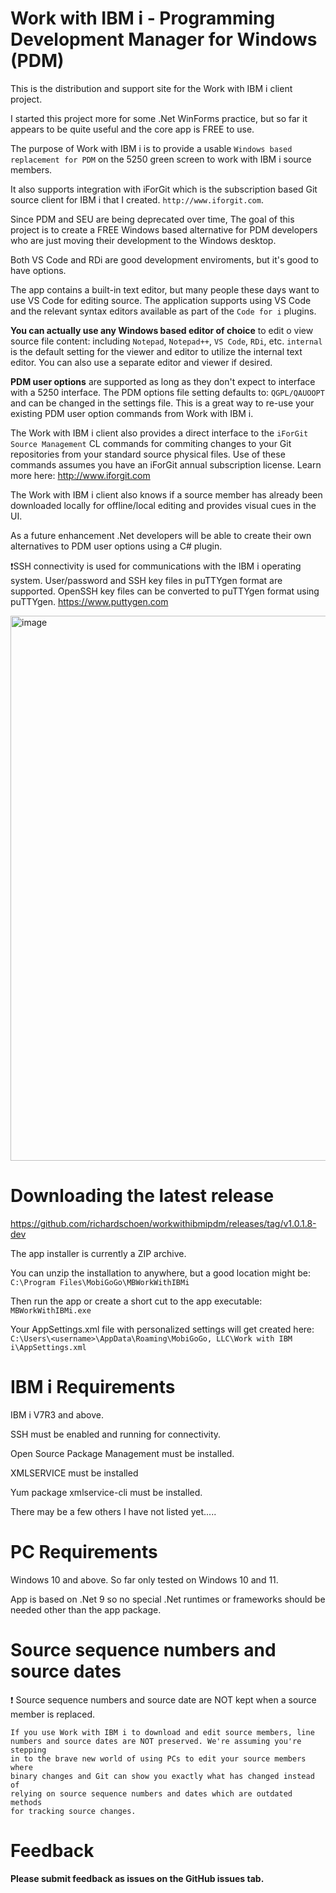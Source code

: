 # Work with IBM i - Programming Development Manager for Windows (PDM)
This is the distribution and support site for the Work with IBM i client project. 

I started this project more for some .Net WinForms practice, but so far it appears to be quite useful and the core app is FREE to use. 

The purpose of Work with IBM i is to provide a usable ```Windows based replacement for PDM``` on the 5250 green screen to work with IBM i source members. 

It also supports integration with iForGit which is the subscription based Git source client for IBM i that I created. ```http://www.iforgit.com```.     

Since PDM and SEU are being deprecated over time, The goal of this project is to create a FREE Windows based alternative for PDM developers who are just moving their development to the Windows desktop.   

Both VS Code and RDi are good development enviroments, but it's good to have options. 

The app contains a built-in text editor, but many people these days want to use VS Code for editing source. The application supports using VS Code and the relevant syntax editors available as part of the ```Code for i``` plugins.

**You can actually use any Windows based editor of choice** to edit o view source file content: including ```Notepad```, ```Notepad++```, ```VS Code```, ```RDi```, etc. ```internal``` is the default setting for the viewer and editor to utilize the internal text editor. You can also use a separate editor and viewer if desired.  

**PDM user options** are supported as long as they don't expect to interface with a 5250 interface. The PDM options file setting defaults to: ```QGPL/QAUOOPT``` and can be changed in the settings file. This is a great way to re-use your existing PDM user option commands from Work with IBM i.

The Work with IBM i client also provides a direct interface to the ```iForGit Source Management``` CL commands for commiting changes to your Git repositories from your standard source physical files. Use of these commands assumes you have an iForGit annual subscription license. Learn more here: http://www.iforgit.com

The Work with IBM i client also knows if a source member has already been downloaded locally for offline/local editing and provides visual cues in the UI.

As a future enhancement .Net developers will be able to create their own alternatives to PDM user options using a C# plugin.

❗SSH connectivity is used for communications with the IBM i operating system. User/password and SSH key files in puTTYgen format are supported. OpenSSH key files can be converted to puTTYgen format using puTTYgen. https://www.puttygen.com    

<img width="872" alt="image" src="https://user-images.githubusercontent.com/9791508/188206784-4e06bbce-bdd4-430a-8553-ff5891dc5881.png">

# Downloading the latest release 
https://github.com/richardschoen/workwithibmipdm/releases/tag/v1.0.1.8-dev

The app installer is currently a ZIP archive.    

You can unzip the installation to anywhere, but a good location might be: ```C:\Program Files\MobiGoGo\MBWorkWithIBMi```

Then run the app or create a short cut to the app executable:
```MBWorkWithIBMi.exe```

Your AppSettings.xml file with personalized settings will get created here:
```C:\Users\<username>\AppData\Roaming\MobiGoGo, LLC\Work with IBM i\AppSettings.xml```

# IBM i Requirements
IBM i V7R3 and above.

SSH must be enabled and running for connectivity.

Open Source Package Management must be installed.

XMLSERVICE must be installed 

Yum package xmlservice-cli must be installed.

There may be a few others I have not listed yet.....

# PC Requirements
Windows 10 and above. So far only tested on Windows 10 and 11.

App is based on .Net 9 so no special .Net runtimes or frameworks should be needed other than the app package.

# Source sequence numbers and source dates
❗ Source sequence numbers and source date are NOT kept when a source member is replaced.
```
If you use Work with IBM i to download and edit source members, line 
numbers and source dates are NOT preserved. We're assuming you're stepping 
in to the brave new world of using PCs to edit your source members where
binary changes and Git can show you exactly what has changed instead of 
relying on source sequence numbers and dates which are outdated methods 
for tracking source changes.
```

# Feedback
**Please submit feedback as issues on the GitHub issues tab.** 
